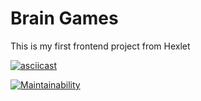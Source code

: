  # Brain Games

This is my first frontend project from Hexlet


[![asciicast](https://asciinema.org/a/Ghm5NM1MpfSXINMsV0alOZhES.svg)](https://asciinema.org/a/Ghm5NM1MpfSXINMsV0alOZhES)


[![Maintainability](https://api.codeclimate.com/v1/badges/8056983facb47bfe4441/maintainability)](https://codeclimate.com/github/ana-izotova/frontend-project-lvl1/maintainability)
